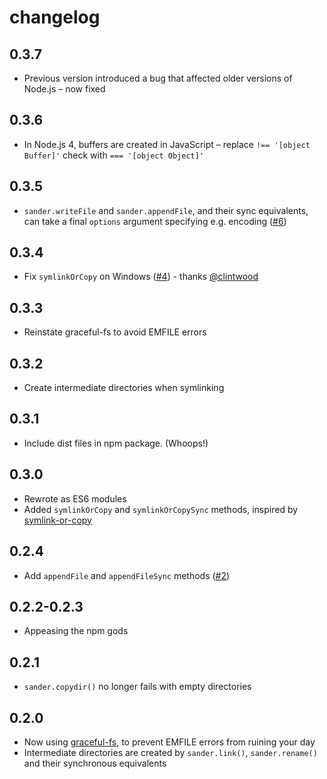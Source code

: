 # changelog

## 0.3.7

* Previous version introduced a bug that affected older versions of Node.js – now fixed

## 0.3.6

* In Node.js 4, buffers are created in JavaScript – replace `!== '[object Buffer]'` check with `=== '[object Object]'`

## 0.3.5

* `sander.writeFile` and `sander.appendFile`, and their sync equivalents, can take a final `options` argument specifying e.g. encoding ([#6](https://github.com/Rich-Harris/sander/pull/6))

## 0.3.4

* Fix `symlinkOrCopy` on Windows ([#4](https://github.com/Rich-Harris/sander/pull/4)) - thanks [@clintwood](https://github.com/clintwood)

## 0.3.3

* Reinstate graceful-fs to avoid EMFILE errors

## 0.3.2

* Create intermediate directories when symlinking

## 0.3.1

* Include dist files in npm package. (Whoops!)

## 0.3.0

* Rewrote as ES6 modules
* Added `symlinkOrCopy` and `symlinkOrCopySync` methods, inspired by [symlink-or-copy](https://github.com/broccolijs/node-symlink-or-copy)

## 0.2.4

* Add `appendFile` and `appendFileSync` methods ([#2](https://github.com/Rich-Harris/sander/issues/2))

## 0.2.2-0.2.3

* Appeasing the npm gods

## 0.2.1

* `sander.copydir()` no longer fails with empty directories

## 0.2.0

* Now using [graceful-fs](https://github.com/isaacs/node-graceful-fs), to prevent EMFILE errors from ruining your day
* Intermediate directories are created by `sander.link()`, `sander.rename()` and their synchronous equivalents
